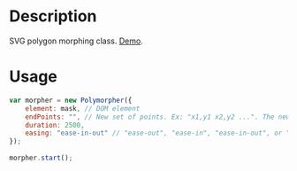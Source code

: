 Description
==================
SVG polygon morphing class.
[Demo](https://jsfiddle.net/jstze2vu/2/).


Usage
==================

```javascript
var morpher = new Polymorpher({
    element: mask, // DOM element
    endPoints: "", // New set of points. Ex: "x1,y1 x2,y2 ...". The new set must contain as many points as in the initial polygon.
    duration: 2500, 
    easing: "ease-in-out" // "ease-out", "ease-in", "ease-in-out", or "linear"
});
	
morpher.start();
```